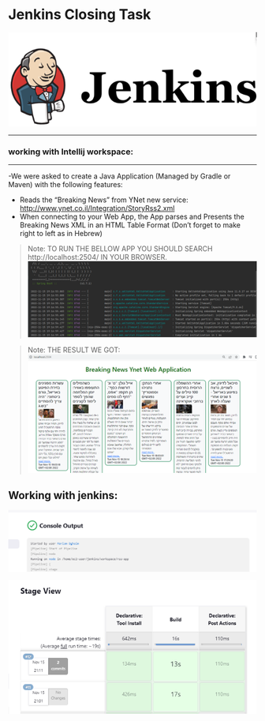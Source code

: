 # Jenkins Closing Task

[![](https://github.com/MariamDghaim/Closing-Task-Jenkins/blob/master/screen%20shots/Jenkins.png?raw=true)](http://github.com/MariamDghaim/Closing-Task-Jenkins/blob/master/screen%20shots/Jenkins.png?raw=true)



------------


### working with Intellij workspace:

------------

-We were asked to create a Java Application (Managed by Gradle or Maven) with the following features:
- Reads the “Breaking News” from YNet new service:
    http://www.ynet.co.il/Integration/StoryRss2.xml
- When connecting to your Web App, the App parses and Presents the Breaking
    News XML in an HTML Table Format (Don’t forget to make right to left as in
    Hebrew)
	
	
	
> Note:  TO RUN THE BELLOW APP YOU SHOULD SEARCH http://localhost:2504/ IN YOUR BROWSER.
	[![](https://github.com/MariamDghaim/Closing-Task-Jenkins/blob/master/screen%20shots/AppRun.png?raw=true)](https://github.com/MariamDghaim/Closing-Task-Jenkins/blob/master/screen%20shots/AppRun.png?raw=true)
	
	
	
	
	
> Note: THE RESULT WE GOT:
[![](https://github.com/MariamDghaim/Closing-Task-Jenkins/blob/master/screen%20shots/TableContent.png?raw=true)](https://github.com/MariamDghaim/Closing-Task-Jenkins/blob/master/screen%20shots/TableContent.png?raw=true)



## Working with jenkins:

[![](https://github.com/MariamDghaim/Closing-Task-Jenkins/blob/master/screen%20shots/consoleOutPut.png?raw=true)](https://github.com/MariamDghaim/Closing-Task-Jenkins/blob/master/screen%20shots/consoleOutPut.png?raw=true)

[![](https://github.com/MariamDghaim/Closing-Task-Jenkins/blob/master/screen%20shots/stage.png?raw=true)](https://github.com/MariamDghaim/Closing-Task-Jenkins/blob/master/screen%20shots/stage.png?raw=true)




